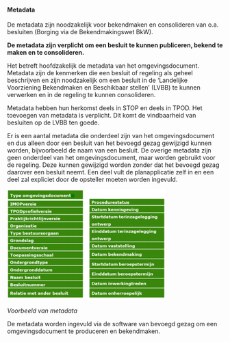 ﻿#### Metadata

De metadata zijn noodzakelijk voor bekendmaken en consolideren van o.a.
besluiten (Borging via de Bekendmakingswet BkW).

**De metadata zijn verplicht om een besluit te kunnen publiceren, bekend te
maken en te consolideren.**

Het betreft hoofdzakelijk de metadata van het omgevingsdocument. Metadata zijn de
kenmerken die een besluit of regeling als geheel beschrijven en zijn
noodzakelijk om een besluit in de ‘Landelijke Voorziening Bekendmaken en
Beschikbaar stellen’ (LVBB) te kunnen verwerken en in de regeling te kunnen
consolideren.

Metadata hebben hun herkomst deels in STOP en deels in TPOD. Het toevoegen van
metadata is verplicht. Dit komt de vindbaarheid van besluiten op de LVBB ten
goede.

Er is een aantal metadata die onderdeel zijn van het omgevingsdocument en dus alleen
door een besluit van het bevoegd gezag gewijzigd kunnen worden, bijvoorbeeld de
naam van een besluit. De overige metadata zijn geen onderdeel van het
omgevingsdocument, maar worden gebruikt voor de regeling. Deze kunnen gewijzigd worden
zonder dat het bevoegd gezag daarover een besluit neemt. Een deel vult de
planapplicatie zelf in en een deel zal expliciet door de opsteller moeten worden
ingevuld.

![](media/5967efa74788e98b2be41a837de8bc76.png)

*Voorbeeld van metadata*

De metadata worden ingevuld via de software van bevoegd gezag om een omgevingsdocument
te produceren en bekendmaken.
